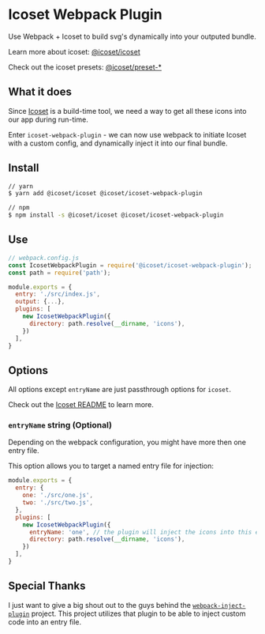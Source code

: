 # Icoset Webpack Plugin

Use Webpack + Icoset to build svg's dynamically into your outputed bundle.

Learn more about icoset: [@icoset/icoset](https://github.com/icoset/icoset/tree/master/packages/icoset)

Check out the icoset presets: [@icoset/preset-*](https://github.com/icoset/icoset)

## What it does

Since [Icoset](https://github.com/icoset/icoset) is a build-time tool, we need a way to get
all these icons into our app during run-time.

Enter `icoset-webpack-plugin` - we can now use webpack to initiate Icoset with a custom
config, and dynamically inject it into our final bundle.

## Install

```bash
// yarn
$ yarn add @icoset/icoset @icoset/icoset-webpack-plugin
```

```bash
// npm
$ npm install -s @icoset/icoset @icoset/icoset-webpack-plugin
```

## Use

```javascript
// webpack.config.js
const IcosetWebpackPlugin = require('@icoset/icoset-webpack-plugin');
const path = require('path');

module.exports = {
  entry: './src/index.js',
  output: {...},
  plugins: [
    new IcosetWebpackPlugin({
      directory: path.resolve(__dirname, 'icons'),
    })
  ],
}
```

## Options

All options except `entryName` are just passthrough options for `icoset`.

Check out the [Icoset README](https://github.com/icoset/icoset) to learn more.

### `entryName` string (Optional)

Depending on the webpack configuration, you might have more then one entry file.

This option allows you to target a named entry file for injection:

```javascript
module.exports = {
  entry: {
    one: './src/one.js',
    two: './src/two.js',
  },
  plugins: [
    new IcosetWebpackPlugin({
      entryName: 'one', // the plugin will inject the icons into this entry file
      directory: path.resolve(__dirname, 'icons'),
    })
  ],
}
```

## Special Thanks

I just want to give a big shout out to the guys behind the
[`webpack-inject-plugin`](https://github.com/adierkens/webpack-inject-plugin) project. This project
utilizes that plugin to be able to inject custom code into an entry file.
